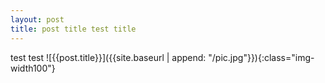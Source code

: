 ```yaml
---
layout: post
title: post title test title
---
```


test test
![{{post.title}}]({{site.baseurl | append: "/pic.jpg"}}){:class="img-width100"}

